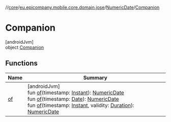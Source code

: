 //[core](../../../../index.md)/[eu.epicompany.mobile.core.domain.jose](../../index.md)/[NumericDate](../index.md)/[Companion](index.md)

# Companion

[androidJvm]\
object [Companion](index.md)

## Functions

| Name | Summary |
|---|---|
| [of](of.md) | [androidJvm]<br>fun [of](of.md)(timestamp: [Instant](https://developer.android.com/reference/kotlin/java/time/Instant.html)): [NumericDate](../index.md)<br>fun [of](of.md)(timestamp: [Date](https://developer.android.com/reference/kotlin/java/util/Date.html)): [NumericDate](../index.md)<br>fun [of](of.md)(timestamp: [Instant](https://developer.android.com/reference/kotlin/java/time/Instant.html), validity: [Duration](https://developer.android.com/reference/kotlin/java/time/Duration.html)): [NumericDate](../index.md) |
